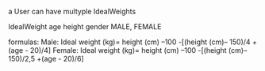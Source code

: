 a User can have multyple IdealWeights

IdealWeight
    age
    height
    gender MALE, FEMALE

formulas:
Male: Ideal weight (kg)= height (cm) –100 -[(height (cm)– 150)/4 +(age - 20)/4]
Female: Ideal weight (kg)= height (cm) –100 -[(height (cm)– 150)/2,5 +(age - 20)/6]
